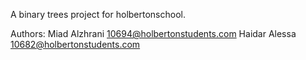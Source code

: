 A binary trees project for holbertonschool.

Authors:
Miad Alzhrani
10694@holbertonstudents.com
Haidar Alessa
10682@holbertonstudents.com
